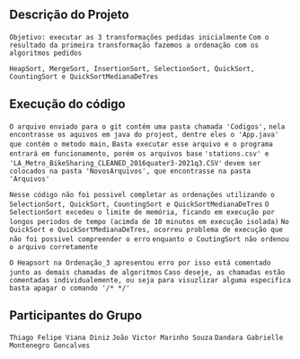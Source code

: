 ## Descrição do Projeto

`Objetivo: executar as 3 transformações pedidas inicialmente`
`Com o resultado da primeira transformação fazemos a ordenação com os algoritmos pedidos`

`HeapSort, MergeSort, InsertionSort, SelectionSort, QuickSort, CountingSort e QuickSortMedianaDeTres`

## Execução do código
`O arquivo enviado para o git contém uma pasta chamada 'Codigos',`
`nela encontrasse os aquivos em java do projeot, dentre eles o 'App.java' que contém o metodo main,`
`Basta executar esse arquivo e o programa entrará em funcionamento, porém os arquivos base`
`'stations.csv' e 'LA_Metro_BikeSharing_CLEANED_2016quater3-2021q3.CSV'` 
`devem ser colocados na pasta 'NovosArquivos', que encontrasse na pasta 'Arquivos'`

`Nesse código não foi possivel completar as ordenações utilizando o SelectionSort, QuickSort, CountingSort e QuickSortMedianaDeTres`
`O SelectionSort excedeu o limite de memória, ficando em execução por longos periodos de tempo (acimda de 10 minutos em execução isolada)`
`No QuickSort e QuickSortMedianaDeTres, ocorreu problema de execução que não foi possivel compreender o erro`
`enquanto o CoutingSort não ordenou o arquivo corretamente`

`O Heapsort na Ordenação_3 apresentou erro por isso está comentado junto as demais chamadas de algoritmos`
`Caso deseje, as chamadas estão comentadas individualemente, ou seja para visuzlizar alguma especifica basta apagar o comando '/* */'` 

## Participantes do Grupo
`Thiago Felipe Viana Diniz`
`João Victor Marinho Souza`
`Dandara Gabrielle Montenegro Goncalves` 
